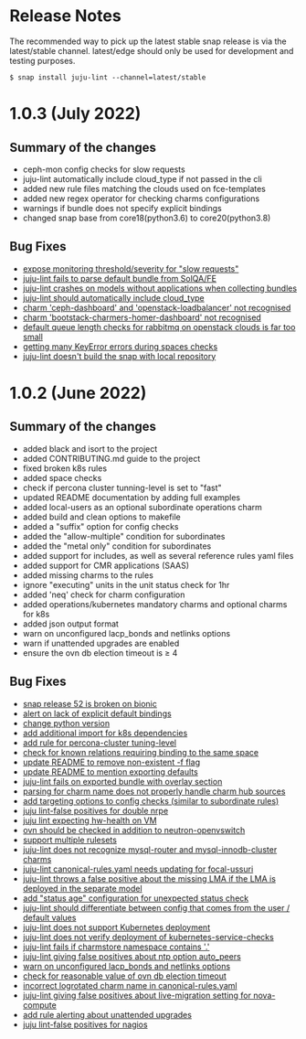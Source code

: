 # Release Notes

The recommended way to pick up the latest stable snap release is via the latest/stable channel.
latest/edge should only be used for development and testing purposes.

```
$ snap install juju-lint --channel=latest/stable
```

# 1.0.3 (July 2022)

## Summary of the changes

- ceph-mon config checks for slow requests
- juju-lint automatically include cloud_type if not passed in the cli
- added new rule files matching the clouds used on fce-templates
- added new regex operator for checking charms configurations
- warnings if bundle does not specify explicit bindings
- changed snap base from core18(python3.6) to core20(python3.8)

## Bug Fixes

- [expose monitoring threshold/severity for "slow requests"](https://bugs.launchpad.net/juju-lint/+bug/1922602)
- [juju-lint fails to parse default bundle from SolQA/FE](https://bugs.launchpad.net/juju-lint/+bug/1972158)
- [juju-lint crashes on models without applications when collecting bundles](https://bugs.launchpad.net/juju-lint/+bug/1929625)
- [juju-lint should automatically include cloud_type](https://bugs.launchpad.net/juju-lint/+bug/1980019)
- [charm 'ceph-dashboard' and 'openstack-loadbalancer' not recognised](https://bugs.launchpad.net/juju-lint/+bug/1965243)
- [charm 'bootstack-charmers-homer-dashboard' not recognised](https://bugs.launchpad.net/juju-lint/+bug/1965244)
- [default queue length checks for rabbitmq on openstack clouds is far too small](https://bugs.launchpad.net/juju-lint/+bug/1939748)
- [getting many KeyError errors during spaces checks](https://bugs.launchpad.net/juju-lint/+bug/1979382)
- [juju-lint doesn't build the snap with local repository](https://bugs.launchpad.net/juju-lint/+bug/1979696)

# 1.0.2 (June 2022)

## Summary of the changes
- added black and isort to the project
- added CONTRIBUTING.md guide to the project
- fixed broken k8s rules
- added space checks
- check if percona cluster tunning-level is set to "fast"
- updated README documentation by adding full examples
- added local-users as an optional subordinate operations charm
- added build and clean options to makefile
- added a "suffix" option for config checks
- added the "allow-multiple" condition for subordinates
- added the "metal only" condition for subordinates
- added support for includes, as well as several reference rules yaml files
- added support for CMR applications (SAAS)
- added missing charms to the rules
- ignore "executing" units in the unit status check for 1hr
- added 'neq' check for charm configuration
- added operations/kubernetes mandatory charms and optional charms for k8s
- added json output format
- warn on unconfigured lacp_bonds and netlinks options
- warn if unattended upgrades are enabled
- ensure the ovn db election timeout is ≥ 4

## Bug Fixes
- [snap release 52 is broken on bionic](https://bugs.launchpad.net/juju-lint/+bug/1979349)
- [alert on lack of explicit default bindings](https://bugs.launchpad.net/juju-lint/+bug/1851485)
- [change python version](https://bugs.launchpad.net/juju-lint/+bug/1977469)
- [add additional import for k8s dependencies](https://bugs.launchpad.net/juju-lint/+bug/1967325)
- [add rule for percona-cluster tuning-level](https://bugs.launchpad.net/juju-lint/+bug/1930892)
- [check for known relations requiring binding to the same space](https://bugs.launchpad.net/juju-lint/+bug/1840814)
- [update README to remove non-existent -f flag](https://bugs.launchpad.net/juju-lint/+bug/1939437)
- [update README to mention exporting defaults](https://bugs.launchpad.net/juju-lint/+bug/1958899)
- [juju-lint fails on exported bundle with overlay section](https://bugs.launchpad.net/juju-lint/+bug/1915934)
- [parsing for charm name does not properly handle charm hub sources](https://bugs.launchpad.net/juju-lint/+bug/1950980)
- [add targeting options to config checks (similar to subordinate rules)](https://bugs.launchpad.net/juju-lint/+bug/1944406)
- [juju lint-false positives for double nrpe](https://bugs.launchpad.net/juju-lint/+bug/1855858)
- [juju lint expecting hw-health on VM](https://bugs.launchpad.net/juju-lint/+bug/1903973)
- [ovn should be checked in addition to neutron-openvswitch](https://bugs.launchpad.net/juju-lint/+bug/1939434)
- [support multiple rulesets](https://bugs.launchpad.net/juju-lint/+bug/1916045)
- [juju-lint does not recognize mysql-router and mysql-innodb-cluster charms](https://bugs.launchpad.net/juju-lint/+bug/1904038)
- [juju-lint canonical-rules.yaml needs updating for focal-ussuri](https://bugs.launchpad.net/juju-lint/+bug/1896551)
- [juju-lint throws a false positive about the missing LMA if the LMA is deployed in the separate model](https://bugs.launchpad.net/juju-lint/+bug/1897262)
- [add "status age" configuration for unexpected status check](https://bugs.launchpad.net/juju-lint/+bug/1942998)
- [juju-lint should differentiate between config that comes from the user / default values](https://bugs.launchpad.net/juju-lint/+bug/1943222)
- [juju-lint does not support Kubernetes deployment](https://bugs.launchpad.net/juju-lint/+bug/1805875)
- [juju-lint does not verify deployment of kubernetes-service-checks](https://bugs.launchpad.net/juju-lint/+bug/1940546)
- [juju-lint fails if charmstore namespace contains '.'](https://bugs.launchpad.net/juju-lint/+bug/1934197)
- [juju-lint giving false positives about ntp option auto_peers](https://bugs.launchpad.net/juju-lint/+bug/1905609)
- [warn on unconfigured lacp_bonds and netlinks options](https://bugs.launchpad.net/juju-lint/+bug/1912344)
- [check for reasonable value of ovn db election timeout](https://bugs.launchpad.net/juju-lint/+bug/1904222)
- [incorrect logrotated charm name in canonical-rules.yaml](https://bugs.launchpad.net/juju-lint/+bug/1913405)
- [juju-lint giving false positives about live-migration setting for nova-compute](https://bugs.launchpad.net/juju-lint/+bug/1905608)
- [add rule alerting about unattended upgrades](https://bugs.launchpad.net/juju-lint/+bug/1903720)
- [juju lint-false positives for nagios](https://bugs.launchpad.net/juju-lint/+bug/1855857)
